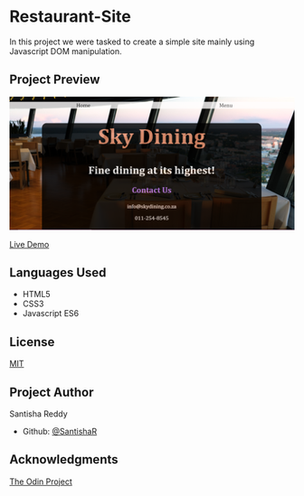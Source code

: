 # Restaurant-Site

In this project we were tasked to create a simple site mainly using Javascript DOM manipulation.

## Project Preview

![Project Screenshot](images/screenshot.PNG)

[Live Demo](https://twitter.com/Gaming__Bot)

## Languages Used

- HTML5
- CSS3
- Javascript ES6

## License

[MIT](https://choosealicense.com/licenses/mit/)

## Project Author

Santisha Reddy

- Github: [@SantishaR](https://github.com/SantishaR)

## Acknowledgments

 [The Odin Project](https://www.theodinproject.com/paths/foundations/courses/foundations/lessons/dom-manipulation#dom---document-object-model)
